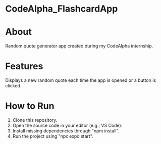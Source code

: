 # CodeAlpha_FlashcardApp

# About
Random quote generator app created during my CodeAlpha internship.

# Features 
Displays a new random quote each time the app is opened or a button is clicked.

# How to Run
1. Clone this repository.
2. Open the source code in your editor (e.g.; VS Code).
3. Install missing dependencies through "npm install".
4. Run the project using "npx expo start".

